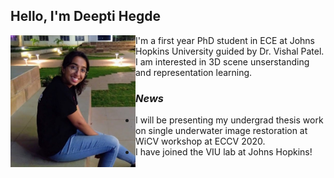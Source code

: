## Hello, I'm Deepti Hegde

<img src="deepti_crop.jpg" alt="drawing" width="200" ALIGN="left" HSPACE=”50” VSPACE=”50” />
I'm a first year PhD student in ECE at Johns Hopkins University guided by Dr. Vishal Patel. I am interested in 3D scene unserstanding and representation learning. 
&nbsp







### *News*

- I will be presenting my undergrad thesis work on single underwater image restoration at WiCV workshop at ECCV 2020.
- I have joined the VIU lab at Johns Hopkins!





